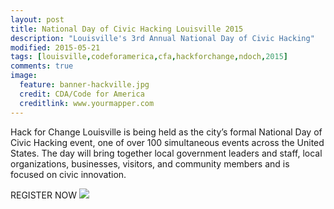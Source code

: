 ```yaml
---
layout: post
title: National Day of Civic Hacking Louisville 2015
description: "Louisville's 3rd Annual National Day of Civic Hacking"
modified: 2015-05-21
tags: [louisville,codeforamerica,cfa,hackforchange,ndoch,2015]
comments: true
image:
  feature: banner-hackville.jpg
  credit: CDA/Code for America
  creditlink: www.yourmapper.com
---
```


Hack for Change Louisville is being held as the city’s formal National Day of Civic Hacking event, one of over 100 simultaneous events across the United States. The day will bring together local government leaders and staff, local organizations, businesses, visitors, and community members and is focused on civic innovation.

REGISTER NOW <a href="http://www.meetup.com/Louisville-Civic-Data-Alliance/events/221681484/" target="new" ><img src="http://www.meetup.com/t/img/api/rbtn/2bbjrknflaj6iskbvg0hthmim2/rsvp_btn.png"></a>